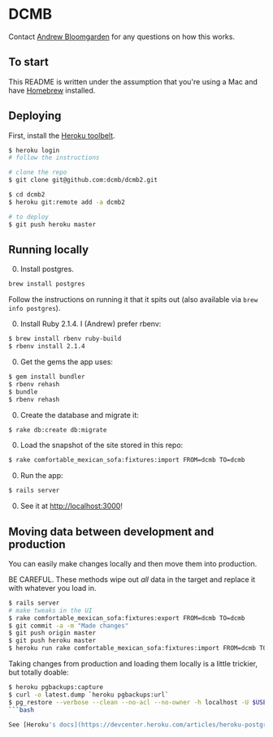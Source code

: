 DCMB
====

Contact [Andrew Bloomgarden](https://github.com/aughr) for any questions on how
this works.

To start
--------

This README is written under the assumption that you're using a Mac and have
[Homebrew](http://brew.sh/) installed.

Deploying
---------

First, install the [Heroku toolbelt](https://toolbelt.heroku.com/).

```bash
$ heroku login
# follow the instructions

# clone the repo
$ git clone git@github.com:dcmb/dcmb2.git

$ cd dcmb2
$ heroku git:remote add -a dcmb2

# to deploy
$ git push heroku master
```

Running locally
---------------

0. Install postgres.

  ```bash
  brew install postgres
  ```

  Follow the instructions on running it that it spits out (also available via
  `brew info postgres`).

0. Install Ruby 2.1.4. I (Andrew) prefer rbenv:

  ```bash
  $ brew install rbenv ruby-build
  $ rbenv install 2.1.4
  ```
0. Get the gems the app uses:

  ```bash
  $ gem install bundler
  $ rbenv rehash
  $ bundle
  $ rbenv rehash
  ```
0. Create the database and migrate it:

  ```bash
  $ rake db:create db:migrate
  ```
0. Load the snapshot of the site stored in this repo:

  ```bash
  $ rake comfortable_mexican_sofa:fixtures:import FROM=dcmb TO=dcmb
  ```
0. Run the app:

  ```bash
  $ rails server
  ```
0. See it at [http://localhost:3000](http://localhost:3000)!

Moving data between development and production
----------------------------------------------

You can easily make changes locally and then move them into production.

BE CAREFUL. These methods wipe out _all_ data in the target and replace it with
whatever you load in.

```bash
$ rails server
# make tweaks in the UI
$ rake comfortable_mexican_sofa:fixtures:export FROM=dcmb TO=dcmb
$ git commit -a -m "Made changes"
$ git push origin master
$ git push heroku master
$ heroku run rake comfortable_mexican_sofa:fixtures:import FROM=dcmb TO=dcmb
```

Taking changes from production and loading them locally is a little trickier,
but totally doable:

```bash
$ heroku pgbackups:capture
$ curl -o latest.dump `heroku pgbackups:url`
$ pg_restore --verbose --clean --no-acl --no-owner -h localhost -U $USER -d dcmb_development latest.dump
```bash

See [Heroku's docs](https://devcenter.heroku.com/articles/heroku-postgres-import-export) for details.
